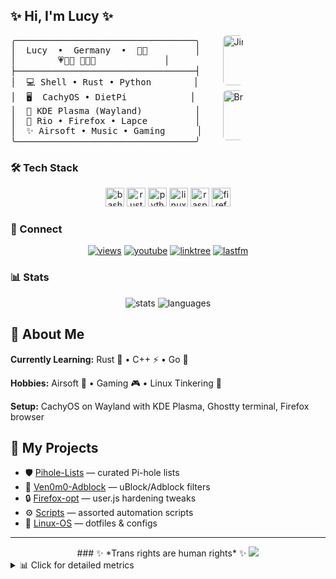 ## ✨ Hi, I'm Lucy ✨

<div style="display:flex;flex-wrap:wrap;align-items:flex-start;gap:12px">
  <!-- Info box column: placed first to appear on the left -->
  <div style="flex:1 1 160px;min-width:160px;max-width:65%;">
<pre style="margin:0;font-family:monospace;white-space:pre-wrap">
╭──────────────────────────────────╮
│  Lucy  •  Germany  •  🏳️‍⚧️         │
│        💗💜💙 🩵🩷🤍             │
├──────────────────────────────────┤
│  💻 Shell • Rust • Python        │
│  🖥️  CachyOS • DietPi            │
│  🎨 KDE Plasma (Wayland)          │
│  🎯 Rio • Firefox • Lapce         │
│  ✨ Airsoft • Music • Gaming      │
╰──────────────────────────────────╯
</pre>
  </div>
  <!-- GIF column: placed second to appear on the right -->
  <div style="display:flex;flex-direction:column;gap:8px;flex:0 0 auto">
    <img src="https://media1.tenor.com/m/V9oayDDz59IAAAAC/jinx-jinx-arcane.gif"
         alt="Jinx" width="30%"
         style="width:80px;max-width:40%;height:auto;border-radius:6px"/>
    <img src="https://media1.tenor.com/m/Fdk1ZDpipXIAAAAd/guilty-gear-bridget.gif"
         alt="Bridget" width="30%"
         style="width:80px;max-width:40%;height:auto;border-radius:6px"/>
  </div>
</div>

### 🛠️ Tech Stack

<div align="center">
<img src="https://cdn.jsdelivr.net/gh/devicons/devicon/icons/bash/bash-original.svg" height="30" alt="bash"/>
<img src="https://raw.githubusercontent.com/devicons/devicon/refs/tags/v2.17.0/icons/rust/rust-original.svg" height="30" alt="rust"/>
<img src="https://cdn.jsdelivr.net/gh/devicons/devicon/icons/python/python-original.svg" height="30" alt="python"/>
<img src="https://cdn.jsdelivr.net/gh/devicons/devicon/icons/linux/linux-original.svg" height="30" alt="linux"/>
<img src="https://cdn.jsdelivr.net/gh/devicons/devicon/icons/raspberrypi/raspberrypi-original.svg" height="30" alt="raspberrypi"/>
<img src="https://cdn.jsdelivr.net/gh/devicons/devicon/icons/firefox/firefox-original.svg" height="30" alt="firefox"/>
</div>

### 🔗 Connect

<div align="center">
<a href="https://github.com/Ven0m0"><img src="https://komarev.com/ghpvc/?username=Ven0m0&color=blueviolet&style=flat-square" alt="views"/></a>
<a href="https://youtube.com/@ven0m017"><img src="https://img.shields.io/badge/Youtube-FF0000?style=flat-square&logo=youtube&logoColor=white" alt="youtube"/></a>
<a href="https://linktr.ee/Ven0m0"><img src="https://img.shields.io/badge/Linktree-1de9b6?style=flat-square&logo=linktree&logoColor=white" alt="linktree"/></a>
<a href="https://www.last.fm/user/Ven0m0"><img src="https://img.shields.io/badge/last.fm-D51007?style=flat-square&logo=last.fm&logoColor=white" alt="lastfm"/></a>
</div>

### 📊 Stats

<div align="center">
<img src="https://github-readme-stats.vercel.app/api?username=Ven0m0&theme=dracula&hide_border=true" style="max-width:100%;height:auto" alt="stats"/>
<img src="https://github-readme-stats.vercel.app/api/top-langs?username=Ven0m0&layout=compact&theme=dracula&hide_border=true" style="max-width:100%;height:auto" alt="languages"/>
</div>

## 💜 About Me

**Currently Learning:** Rust 🦀 • C++ ⚡ • Go 🐹

**Hobbies:** Airsoft 🎯 • Gaming 🎮 • Linux Tinkering 🔧

**Setup:** CachyOS on Wayland with KDE Plasma, Ghostty terminal, Firefox browser

## 🚀 My Projects

- 🛡️ [Pihole-Lists](https://github.com/Ven0m0/Pihole-Lists) — curated Pi-hole lists  
- 🚫 [Ven0m0-Adblock](https://github.com/Ven0m0/Ven0m0-Adblock) — uBlock/Adblock filters  
- 🔒 [Firefox-opt](https://github.com/Ven0m0/Firefox-opt) — user.js hardening tweaks  
- ⚙️ [Scripts](https://github.com/Ven0m0/Scripts) — assorted automation scripts  
- 🐧 [Linux-OS](https://github.com/Ven0m0/Linux-OS) — dotfiles & configs

---

<div align="center">
### ✨ *Trans rights are human rights* ✨  
<img src="https://capsule-render.vercel.app/api?type=waving&color=gradient&height=100&text=Thanks%20for%20visiting!&fontSize=24&fontColor=fff" style="max-width:100%;height:auto"/>
</div>

<details>
<summary>📊 Click for detailed metrics</summary>

<div align="center">
<img src="metrics.classic.svg" alt="Detailed Metrics" style="max-width:100%;height:auto"/>
</div>
</details>
